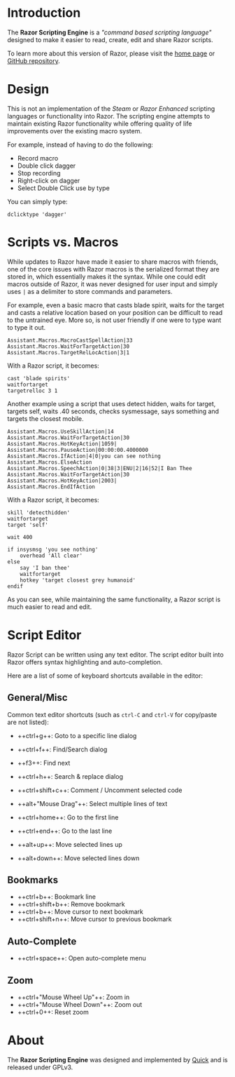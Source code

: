# Introduction

The **Razor Scripting Engine** is a _"command based scripting language"_ designed to make it easier to read, create, edit and share Razor scripts.

To learn more about this version of Razor, please visit the [home page](http://www.razorce.com) or [GitHub repository](https://github.com/markdwags/Razor).

# Design

This is not an implementation of the _Steam_ or _Razor Enhanced_ scripting languages or functionality into Razor. The scripting engine attempts to maintain existing Razor functionality while offering quality of life improvements over the existing macro system.

For example, instead of having to do the following:

- Record macro
- Double click dagger
- Stop recording
- Right-click on dagger
- Select Double Click use by type

You can simply type:

```vim
dclicktype 'dagger'
```

# Scripts vs. Macros

While updates to Razor have made it easier to share macros with friends, one of the core issues with Razor macros is the serialized format they are stored in, which essentially makes it the syntax. While one could edit macros outside of Razor, it was never designed for user input and simply uses `|` as a delimiter to store commands and parameters.

For example, even a basic macro that casts blade spirit, waits for the target and casts a relative location based on your position can be difficult to read to the untrained eye. More so, is not user friendly if one were to type want to type it out.

```vim
Assistant.Macros.MacroCastSpellAction|33
Assistant.Macros.WaitForTargetAction|30
Assistant.Macros.TargetRelLocAction|3|1
```

With a Razor script, it becomes:

```vim
cast 'blade spirits'
waitfortarget
targetrelloc 3 1
```

Another example using a script that uses detect hidden, waits for target, targets self, waits .40 seconds, checks sysmessage, says something and targets the closest mobile.

```vim
Assistant.Macros.UseSkillAction|14
Assistant.Macros.WaitForTargetAction|30
Assistant.Macros.HotKeyAction|1059|
Assistant.Macros.PauseAction|00:00:00.4000000
Assistant.Macros.IfAction|4|0|you can see nothing
Assistant.Macros.ElseAction
Assistant.Macros.SpeechAction|0|38|3|ENU|2|16|52|I Ban Thee
Assistant.Macros.WaitForTargetAction|30
Assistant.Macros.HotKeyAction|2003|
Assistant.Macros.EndIfAction
```

With a Razor script, it becomes:

```vim
skill 'detecthidden'
waitfortarget
target 'self'

wait 400

if insysmsg 'you see nothing'
    overhead 'All clear'
else
    say 'I ban thee'
    waitfortarget
    hotkey 'target closest grey humanoid'
endif
```

As you can see, while maintaining the same functionality, a Razor script is much easier to read and edit.

# Script Editor

Razor Script can be written using any text editor.  The script editor built into Razor offers syntax highlighting and auto-completion.

Here are a list of some of keyboard shortcuts available in the editor:

## General/Misc

Common text editor shortcuts (such as `ctrl-C` and `ctrl-V` for copy/paste are not listed):


- ++ctrl+g++: Goto to a specific line dialog

- ++ctrl+f++: Find/Search dialog
- ++f3++: Find next
- ++ctrl+h++: Search & replace dialog
- ++ctrl+shift+c++: Comment / Uncomment selected code
- ++alt+"Mouse Drag"++: Select multiple lines of text
- ++ctrl+home++: Go to the first line
- ++ctrl+end++: Go to the last line
- ++alt+up++: Move selected lines up
- ++alt+down++: Move selected lines down

## Bookmarks

- ++ctrl+b++: Bookmark line
- ++ctrl+shift+b++: Remove bookmark
- ++ctrl+b++: Move cursor to next bookmark
- ++ctrl+shift+n++: Move cursor to previous bookmark

## Auto-Complete

- ++ctrl+space++: Open auto-complete menu

## Zoom

- ++ctrl+"Mouse Wheel Up"++: Zoom in
- ++ctrl+"Mouse Wheel Down"++: Zoom out
- ++ctrl+0++: Reset zoom

# About

The **Razor Scripting Engine** was designed and implemented by [Quick](https://github.com/markdwags) and is released under GPLv3.